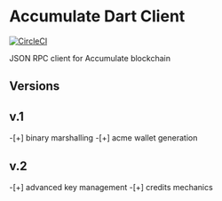 # Accumulate Dart Client

[![CircleCI](https://circleci.com/gh/kompendium-ano/accumulate-dart-client/tree/master.svg?style=svg)](https://circleci.com/gh/kompendium-ano/accumulate-dart-client/tree/master)

JSON RPC client for Accumulate blockchain

## Versions

## v.1
-[+] binary marshalling
-[+] acme wallet generation

## v.2
-[+] advanced key management
-[+] credits mechanics
